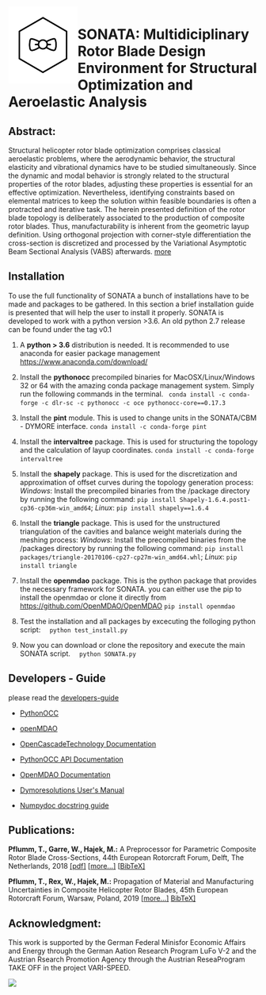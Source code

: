 



<img src="docs/img/logo_wframe.png" align="left"  width="140">



# SONATA: Multidiciplinary Rotor Blade Design Environment for Structural Optimization and Aeroelastic Analysis

## **Abstract:**

Structural helicopter rotor blade optimization comprises classical aeroelastic problems, where the aerodynamic behavior, the structural elasticity and vibrational dynamics have to be studied simultaneously. Since the dynamic and modal behavior is strongly related to the structural properties of the rotor blades, adjusting these properties is essential for an effective optimization. Nevertheless, identifying constraints based on elemental matrices to keep the solution within feasible boundaries is often a protracted and iterative task. The herein presented definition of the rotor blade topology is deliberately associated to the production of composite rotor blades. Thus, manufacturability is inherent from the geometric layup definition. Using orthogonal projection with corner-style differentiation the cross-section is discretized and processed by the Variational Asymptotic Beam Sectional Analysis (VABS) afterwards. [more](docs/intro.md)

## Installation

To use the full functionality of SONATA a bunch of installations have to be made and packages to be gathered. In this section a brief installation guide is presented that will help the user to install it properly. 
SONATA is developed to work with a python version >3.6. An old python 2.7 release can be found under the tag v0.1


1. A **python > 3.6** distribution is needed. It is recommended to use anaconda for easier package management https://www.anaconda.com/download/

2. Install the **pythonocc** precompiled binaries for MacOSX/Linux/Windows 32 or 64 with the amazing conda package management system. Simply run the following commands in the terminal.
   ```	conda install -c conda-forge -c dlr-sc -c pythonocc -c oce pythonocc-core==0.17.3	```

3. Install the **pint** module. This is used to change units in the SONATA/CBM - DYMORE interface.
   ``` conda install -c conda-forge pint ```

4. Install the **intervaltree** package. This is used for structuring the topology and the calculation of layup coordinates. 
   ``` conda install -c conda-forge intervaltree ```

5. Install the **shapely** package. This is used for the discretization and approximation of offset curves during the topology generation process: *Windows*: Install the precompiled binaries from the /package directory by running the following command: ```pip install Shapely-1.6.4.post1-cp36-cp36m-win_amd64```; *Linux*: ```pip install shapely==1.6.4```

6. Install the **triangle** package. This is used for the unstructured triangulation of the cavities and balance weight materials during the meshing process: *Windows*: Install the precompiled binaries from the /packages directory by running the following command: ```pip install packages/triangle-20170106-cp27-cp27m-win_amd64.whl```; *Linux*: ```pip install triangle```

7. Install the **openmdao** package. This is the python package that provides the necessary framework for SONATA. you can either use the pip to install the openmdao or clone it directly from https://github.com/OpenMDAO/OpenMDAO ```pip install openmdao```

8. Test the installation and all packages by excecuting the folloging python script:
   ```	python test_install.py```	

9. Now you can download or clone the repository and execute the main SONATA script. 
   ```	python SONATA.py```

## Developers - Guide

please read the [developers-guide](docs/developer-guide.md)

* [PythonOCC](http://www.pythonocc.org/)
* [openMDAO](http://openmdao.org/)

* [OpenCascadeTechnology Documentation](https://www.opencascade.com/doc/occt-6.9.1/refman/html/index.html)
* [PythonOCC API Documentation](http://api.pythonocc.org/)
* [OpenMDAO Documentation](http://openmdao.org/twodocs/versions/latest/)
* [Dymoresolutions User's Manual](http://www.dymoresolutions.com/UsersManual/UsersManual.html)
* [Numpydoc docstring guide](https://numpydoc.readthedocs.io/)


## Publications:
**Pflumm, T., Garre, W., Hajek, M.:** A Preprocessor for Parametric Composite Rotor Blade Cross-Sections, 44th European Rotorcraft Forum, Delft, The Netherlands, 2018  [[pdf]](docs/Pflumm,%20T.%20-%20A%20Preprocessor%20for%20Parametric%20Composite%20Rotor%20Blade%20Cross-Sections%20(2018,%20ERF).pdf) [[more…\]](https://mediatum.ub.tum.de/604993?query=Pflumm&show_id=1455385) [[BibTeX\]](https://mediatum.ub.tum.de/export/1455385/bibtex)

**Pflumm, T., Rex, W., Hajek, M.:** Propagation of Material and Manufacturing Uncertainties in Composite Helicopter Rotor Blades, 45th European Rotorcraft Forum, Warsaw, Poland, 2019 [[more…\]](https://mediatum.ub.tum.de/1520025) [BibTeX\]](https://mediatum.ub.tum.de/export/1520025/bibtex)


## Acknowledgment:

This work is supported by the German Federal Minisfor Economic Affairs and Energy through the German Aation Research Program LuFo V-2 and the Austrian Rsearch Promotion Agency through the Austrian ReseaProgram TAKE OFF in the project VARI-SPEED.

<img src="docs/img/acknowledgment.png" width="400">
